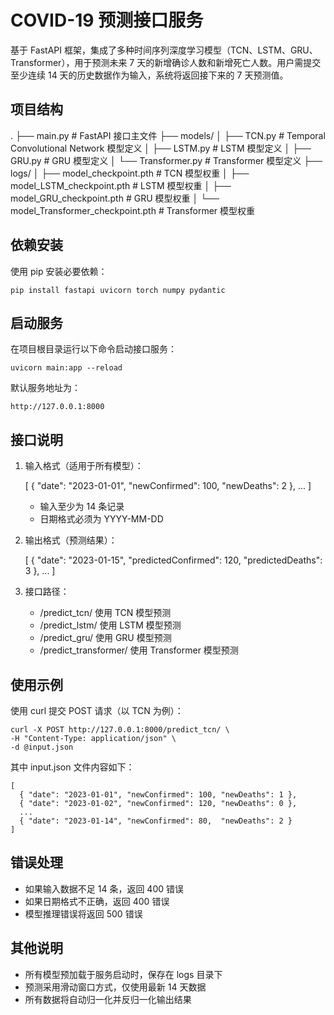 COVID-19 预测接口服务
=======================

基于 FastAPI 框架，集成了多种时间序列深度学习模型（TCN、LSTM、GRU、Transformer），用于预测未来 7 天的新增确诊人数和新增死亡人数。用户需提交至少连续 14 天的历史数据作为输入，系统将返回接下来的 7 天预测值。

项目结构
--------

.
├── main.py                        # FastAPI 接口主文件
├── models/
│   ├── TCN.py                     # Temporal Convolutional Network 模型定义
│   ├── LSTM.py                    # LSTM 模型定义
│   ├── GRU.py                     # GRU 模型定义
│   └── Transformer.py             # Transformer 模型定义
├── logs/
│   ├── model_checkpoint.pth               # TCN 模型权重
│   ├── model_LSTM_checkpoint.pth          # LSTM 模型权重
│   ├── model_GRU_checkpoint.pth           # GRU 模型权重
│   └── model_Transformer_checkpoint.pth   # Transformer 模型权重

依赖安装
--------

使用 pip 安装必要依赖：

    pip install fastapi uvicorn torch numpy pydantic

启动服务
--------

在项目根目录运行以下命令启动接口服务：

    uvicorn main:app --reload

默认服务地址为：

    http://127.0.0.1:8000

接口说明
--------

1. 输入格式（适用于所有模型）：

    [
      {
        "date": "2023-01-01",
        "newConfirmed": 100,
        "newDeaths": 2
      },
      ...
    ]

    - 输入至少为 14 条记录
    - 日期格式必须为 YYYY-MM-DD

2. 输出格式（预测结果）：

    [
      {
        "date": "2023-01-15",
        "predictedConfirmed": 120,
        "predictedDeaths": 3
      },
      ...
    ]

3. 接口路径：

    - /predict_tcn/         使用 TCN 模型预测
    - /predict_lstm/        使用 LSTM 模型预测
    - /predict_gru/         使用 GRU 模型预测
    - /predict_transformer/ 使用 Transformer 模型预测

使用示例
--------

使用 curl 提交 POST 请求（以 TCN 为例）：

    curl -X POST http://127.0.0.1:8000/predict_tcn/ \
    -H "Content-Type: application/json" \
    -d @input.json

其中 input.json 文件内容如下：

    [
      { "date": "2023-01-01", "newConfirmed": 100, "newDeaths": 1 },
      { "date": "2023-01-02", "newConfirmed": 120, "newDeaths": 0 },
      ...
      { "date": "2023-01-14", "newConfirmed": 80,  "newDeaths": 2 }
    ]

错误处理
--------

- 如果输入数据不足 14 条，返回 400 错误
- 如果日期格式不正确，返回 400 错误
- 模型推理错误将返回 500 错误

其他说明
--------

- 所有模型预加载于服务启动时，保存在 logs 目录下
- 预测采用滑动窗口方式，仅使用最新 14 天数据
- 所有数据将自动归一化并反归一化输出结果
